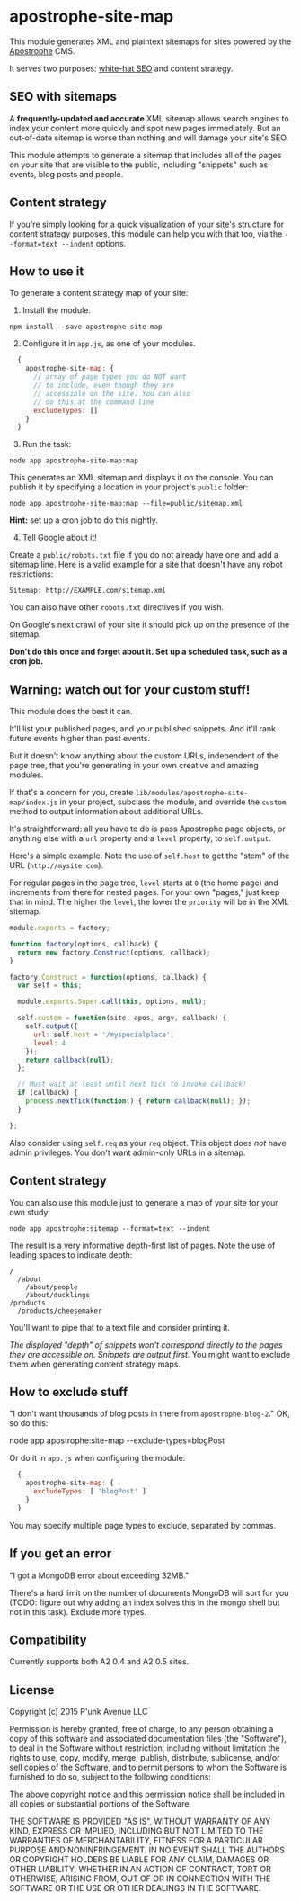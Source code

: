 # apostrophe-site-map

This module generates XML and plaintext sitemaps for sites powered by the [Apostrophe](https://apostrophenow.org) CMS.

It serves two purposes: [white-hat SEO](https://support.google.com/webmasters/answer/183668?hl=en&ref_topic=6080646&rd=1) and content strategy.

## SEO with sitemaps

A **frequently-updated and accurate** XML sitemap allows search engines to index your content more quickly and spot new pages immediately. But an out-of-date sitemap is worse than nothing and will damage your site's SEO.

This module attempts to generate a sitemap that includes all of the pages on your site that are visible to the public, including "snippets" such as events, blog posts and people.

## Content strategy

If you're simply looking for a quick visualization of your site's structure for content strategy purposes, this module can help you with that too, via the `--format=text --indent` options.

## How to use it

To generate a content strategy map of your site:

1. Install the module.

`npm install --save apostrophe-site-map`

2. Configure it in `app.js`, as one of your modules.

```javascript
  {
    apostrophe-site-map: {
      // array of page types you do NOT want
      // to include, even though they are
      // accessible on the site. You can also
      // do this at the command line
      excludeTypes: []
    }
  }
```

3. Run the task:

```
node app apostrophe-site-map:map
```

This generates an XML sitemap and displays it on the console. You can publish it by specifying a location in your project's `public` folder:

```
node app apostrophe-site-map:map --file=public/sitemap.xml
```

**Hint:** set up a cron job to do this nightly.

4. Tell Google about it!

Create a `public/robots.txt` file if you do not already have one and add a sitemap line. Here is a valid example for a site that doesn't have any robot restrictions:

```
Sitemap: http://EXAMPLE.com/sitemap.xml
```

You can also have other `robots.txt` directives if you wish.

On Google's next crawl of your site it should pick up on the presence of the sitemap.

**Don't do this once and forget about it. Set up a scheduled task, such as a cron job.**

## Warning: watch out for your custom stuff!

This module does the best it can.

It'll list your published pages, and your published snippets. And it'll rank future events higher than past events.

But it doesn't know anything about the custom URLs, independent of the page tree, that you're generating in your own creative and amazing modules.

If that's a concern for you, create `lib/modules/apostrophe-site-map/index.js` in your project, subclass the module, and override the `custom` method to output information about additional URLs.

It's straightforward: all you have to do is pass Apostrophe page objects, or anything else with a `url` property and a `level` property, to `self.output`.

Here's a simple example. Note the use of `self.host` to get the "stem" of the URL (`http://mysite.com`).

For regular pages in the page tree, `level` starts at `0` (the home page) and increments from there for nested pages. For your own "pages," just keep that in mind. The higher the `level`, the lower the `priority` will be in the XML sitemap.

```javascript
module.exports = factory;

function factory(options, callback) {
  return new factory.Construct(options, callback);
}

factory.Construct = function(options, callback) {
  var self = this;

  module.exports.Super.call(this, options, null);

  self.custom = function(site, apos, argv, callback) {
    self.output({
      url: self.host + '/myspecialplace',
      level: 4
    });
    return callback(null);
  };

  // Must wait at least until next tick to invoke callback!
  if (callback) {
    process.nextTick(function() { return callback(null); });
  }

};
```

Also consider using `self.req` as your `req` object. This object does *not* have admin privileges. You don't want admin-only URLs in a sitemap.

## Content strategy

You can also use this module just to generate a map of your site for your own study:

```
node app apostrophe:sitemap --format=text --indent
```

The result is a very informative depth-first list of pages. Note the use of leading spaces to indicate depth:

```
/
  /about
    /about/people
    /about/ducklings
/products
  /products/cheesemaker
```

You'll want to pipe that to a text file and consider printing it.

*The displayed "depth" of snippets won't correspond directly to the pages they are accessible on. Snippets are output first.* You might want to exclude them when generating content strategy maps.

## How to exclude stuff

"I don't want thousands of blog posts in there from `apostrophe-blog-2`." OK, so do this:

node app apostrophe:site-map --exclude-types=blogPost

Or do it in `app.js` when configuring the module:

```javascript
  {
    apostrophe-site-map: {
      excludeTypes: [ 'blogPost' ]
    }
  }
```

You may specify multiple page types to exclude, separated by commas.

## If you get an error

"I got a MongoDB error about exceeding 32MB."

There's a hard limit on the number of documents MongoDB will sort for you (TODO: figure out why adding an index solves this in the mongo shell but not in this task). Exclude more types.

## Compatibility

Currently supports both A2 0.4 and A2 0.5 sites.

## License

Copyright (c) 2015 P'unk Avenue LLC

Permission is hereby granted, free of charge, to any person obtaining a copy of this software and associated documentation files (the "Software"), to deal in the Software without restriction, including without limitation the rights to use, copy, modify, merge, publish, distribute, sublicense, and/or sell copies of the Software, and to permit persons to whom the Software is furnished to do so, subject to the following conditions:

The above copyright notice and this permission notice shall be included in all copies or substantial portions of the Software.

THE SOFTWARE IS PROVIDED "AS IS", WITHOUT WARRANTY OF ANY KIND, EXPRESS OR IMPLIED, INCLUDING BUT NOT LIMITED TO THE WARRANTIES OF MERCHANTABILITY, FITNESS FOR A PARTICULAR PURPOSE AND NONINFRINGEMENT. IN NO EVENT SHALL THE AUTHORS OR COPYRIGHT HOLDERS BE LIABLE FOR ANY CLAIM, DAMAGES OR OTHER LIABILITY, WHETHER IN AN ACTION OF CONTRACT, TORT OR OTHERWISE, ARISING FROM, OUT OF OR IN CONNECTION WITH THE SOFTWARE OR THE USE OR OTHER DEALINGS IN THE SOFTWARE.
